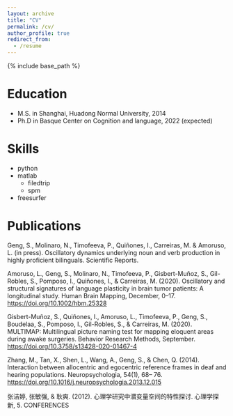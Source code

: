 ```yaml
---
layout: archive
title: "CV"
permalink: /cv/
author_profile: true
redirect_from:
  - /resume
---
```


{% include base_path %}

Education
======
* M.S. in Shanghai, Huadong Normal University, 2014
* Ph.D in Basque Center on Cognition and language, 2022 (expected)


  
Skills
======
* python
* matlab
  * filedtrip 
  * spm
* freesurfer

Publications
======
Geng, S., Molinaro, N., Timofeeva, P., Quiñones, I., Carreiras, M. & Amoruso, L. (in press).
Oscillatory dynamics underlying noun and verb production in highly proficient bilinguals.
Scientific Reports.

Amoruso, L., Geng, S., Molinaro, N., Timofeeva, P., Gisbert-Muñoz, S., Gil-Robles, S., Pomposo, I.,
Quiñones, I., & Carreiras, M. (2020). Oscillatory and structural signatures of language plasticity
in brain tumor patients: A longitudinal study. Human Brain Mapping, December, 0–17.
https://doi.org/10.1002/hbm.25328

Gisbert-Muñoz, S., Quiñones, I., Amoruso, L., Timofeeva, P., Geng, S., Boudelaa, S., Pomposo, I.,
Gil-Robles, S., & Carreiras, M. (2020). MULTIMAP: Multilingual picture naming test for
mapping eloquent areas during awake surgeries. Behavior Research Methods, September.
https://doi.org/10.3758/s13428-020-01467-4

Zhang, M., Tan, X., Shen, L., Wang, A., Geng, S., & Chen, Q. (2014). Interaction between allocentric
and egocentric reference frames in deaf and hearing populations. Neuropsychologia, 54(1), 68–
76. https://doi.org/10.1016/j.neuropsychologia.2013.12.015


张洁婷, 张敏强, & 耿爽. (2012). 心理学研究中潜变量空间的特性探讨. 心理学探新, 5.
CONFERENCES
